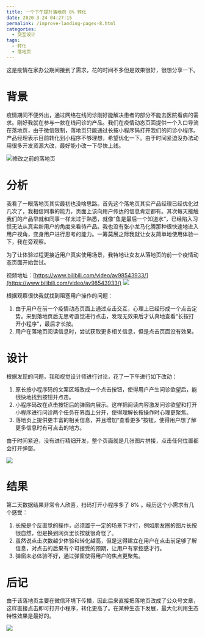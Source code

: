 ```yaml
---
title: 一个下午提升落地页 8% 转化
date: 2020-3-24 04:27:15
permalink: /improve-landing-pages-8.html
categories:
  - 交互设计
tags:
  - 转化
  - 落地页
---
```


这是疫情在家办公期间接到了需求，花的时间不多但是效果很好，很想分享一下。

# 背景

疫情期间不便外出，通过网络在线问诊刚好能解决患者的部分不能去医院看病的需求。刚好我就在参与一款在线问诊的产品。我们在疫情动态页面提供一个入口导流在落地页，由于微信限制，落地页只能通过长按小程序码打开我们的问诊小程序。产品经理表示目前转化到小程序不够理想，希望优化一下。由于时间紧迫没办法动用很多开发资源大改，最好能小改一下尽快上线。<!-- more -->

![修改之前的落地页](http://pic.ftium4.com/1240-20201226042907518.png)



# 分析

我看了一眼落地页其实最初也没啥思路。首先这个落地页其实产品经理已经优化过几次了，我相信同事的能力，页面上该向用户传达的信息肯定都有。其次每天接触我们的产品早就和同事一样太过于熟悉，就像“鱼是最后一个知道水”，已经陷入习惯无法从真实新用户的角度来看待产品。我也没有张小龙马化腾那种很快速地进入用户视角，变身用户进行思考的能力。一筹莫展之际我就让女友简单地使用体验一下，我在旁观察。

为了让体验过程更接近用户真实使用场景，我特地让女友从落地页的前一个疫情动态页面开始尝试。

视频地址：[https://www.bilibili.com/video/av98543933/](https://www.bilibili.com/video/av98543933/)
![](http://pic.ftium4.com/1240-20201226042915413.png)


根据观察很快我就找到阻塞用户操作的问题：

1. 由于用户在前一个疫情动态页面上通过点击交互，心理上已经形成一个点击定势。来到落地页后无思考直觉进行点击，发现无效果后才认真地查看“长按打开小程序”，最后才长按。
2. 用户在落地页阅读信息时，尝试获取更多相关信息，但是点击页面没有效果。

# 设计

根据发现的问题，我和视觉设计师进行讨论，花了一下午进行如下改动：

1. 原长按小程序码的文案区域改成一个点击按钮，使得用户产生问诊欲望后，能很快地找到按钮并点击。
2. 小程序码改在点击按钮后的弹窗内展示。这样把阅读内容激发问诊欲望和打开小程序进行问诊两个任务在界面上分开，使得理解长按操作时心理更聚焦。
3. 落地页上提供更丰富的相关信息，并且增加“查看更多”按钮，使得用户想了解更多信息时有可点击的地方。

由于时间紧迫，没有进行精细开发，整个页面就是几张图片拼接，点击任何位置都会打开弹窗。

![](http://pic.ftium4.com/1240-20201226042920454.png)

# 结果

第二天数据结果非常令人欣喜，扫码打开小程序多了 8% 。经历这个小需求有几个感受：

1. 长按是个反直觉的操作，必须置于一定的场景下才行，例如朋友圈的图片长按很自然，但是换到网页里长按就很奇怪了。
2. 虽然说点击次数越少体验和转化越高，但是这得建立在用户在点击前足够了解信息，对点击的后果有个可接受的预期，让用户有掌控感才行。
3. 弹窗未必体验不好，通过弹窗使得用户的焦点更聚焦。

# 后记

由于该落地页主要在微信环境下传播，因此后来直接把落地页改成了公众号文章，这样直接点击即可打开小程序，转化更高了。在某种生态下发展，最大化利用生态特性效果是最好的。

![](http://pic.ftium4.com/1240-20201226042927385.png)